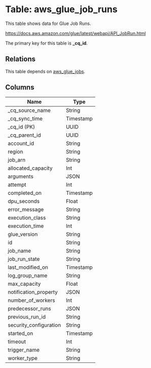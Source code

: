 # Table: aws_glue_job_runs

This table shows data for Glue Job Runs.

https://docs.aws.amazon.com/glue/latest/webapi/API_JobRun.html

The primary key for this table is **_cq_id**.

## Relations

This table depends on [aws_glue_jobs](aws_glue_jobs).

## Columns

| Name          | Type          |
| ------------- | ------------- |
|_cq_source_name|String|
|_cq_sync_time|Timestamp|
|_cq_id (PK)|UUID|
|_cq_parent_id|UUID|
|account_id|String|
|region|String|
|job_arn|String|
|allocated_capacity|Int|
|arguments|JSON|
|attempt|Int|
|completed_on|Timestamp|
|dpu_seconds|Float|
|error_message|String|
|execution_class|String|
|execution_time|Int|
|glue_version|String|
|id|String|
|job_name|String|
|job_run_state|String|
|last_modified_on|Timestamp|
|log_group_name|String|
|max_capacity|Float|
|notification_property|JSON|
|number_of_workers|Int|
|predecessor_runs|JSON|
|previous_run_id|String|
|security_configuration|String|
|started_on|Timestamp|
|timeout|Int|
|trigger_name|String|
|worker_type|String|